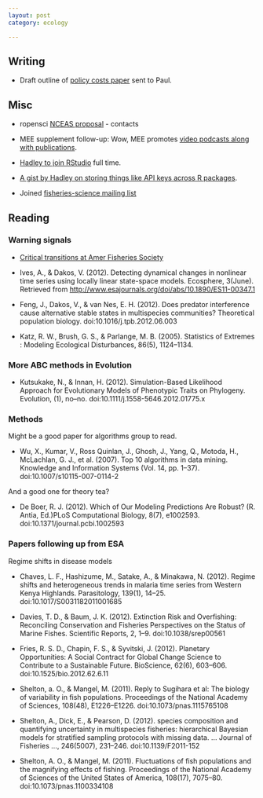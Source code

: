 ```yaml
---
layout: post
category: ecology

---
```


## Writing

* Draft outline of [policy costs paper](https://github.com/cboettig/pdg-control/tree/master/inst/doc/policycosts) sent to Paul.  


## Misc 

* ropensci [NCEAS proposal](https://github.com/ropensci/docs/blob/master/nceas/nceas_working_group_proposal.md) - contacts

* MEE supplement follow-up: Wow, MEE promotes [video podcasts along with publications](http://www.methodsinecologyandevolution.org/view/0/podcasts.html).  

* [Hadley to join RStudio](http://blog.rstudio.org/2012/08/20/welcome-hadley-winston-and-garrett/) full time. 

* [A gist by Hadley on storing things like API keys across R packages](https://gist.github.com/3379144).  

* Joined [fisheries-science mailing list](http://segate.sunet.se/cgi-bin/wa)


## Reading

### Warning signals

* [Critical transitions at Amer Fisheries Society](https://afs.confex.com/afs/2012/webprogram/Paper9299.html)

* Ives, A., & Dakos, V. (2012). Detecting dynamical changes in nonlinear time series using locally linear state-space models. Ecosphere, 3(June). Retrieved from http://www.esajournals.org/doi/abs/10.1890/ES11-00347.1

* Feng, J., Dakos, V., & van Nes, E. H. (2012). Does predator interference cause alternative stable states in multispecies communities? Theoretical population biology. doi:10.1016/j.tpb.2012.06.003

* Katz, R. W., Brush, G. S., & Parlange, M. B. (2005). Statistics of Extremes : Modeling Ecological Disturbances, 86(5), 1124–1134.

### More ABC methods in Evolution
* Kutsukake, N., & Innan, H. (2012). Simulation-Based Likelihood Approach for Evolutionary Models of Phenotypic Traits on Phylogeny. Evolution, (1), no–no. doi:10.1111/j.1558-5646.2012.01775.x

### Methods

Might be a good paper for algorithms group to read.

* Wu, X., Kumar, V., Ross Quinlan, J., Ghosh, J., Yang, Q., Motoda, H., McLachlan, G. J., et al. (2007). Top 10 algorithms in data mining. Knowledge and Information Systems (Vol. 14, pp. 1–37). doi:10.1007/s10115-007-0114-2


And a good one for theory tea?

* De Boer, R. J. (2012). Which of Our Modeling Predictions Are Robust? (R. Antia, Ed.)PLoS Computational Biology, 8(7), e1002593. doi:10.1371/journal.pcbi.1002593

### Papers following up from ESA
Regime shifts in disease models

* Chaves, L. F., Hashizume, M., Satake, A., & Minakawa, N. (2012). Regime shifts and heterogeneous trends in malaria time series from Western Kenya Highlands. Parasitology, 139(1), 14–25. doi:10.1017/S0031182011001685

* Davies, T. D., & Baum, J. K. (2012). Extinction Risk and Overfishing: Reconciling Conservation and Fisheries Perspectives on the Status of Marine Fishes. Scientific Reports, 2, 1–9. doi:10.1038/srep00561

* Fries, R. S. D., Chapin, F. S., & Syvitski, J. (2012). Planetary Opportunities: A Social Contract for Global Change Science to Contribute to a Sustainable Future. BioScience, 62(6), 603–606. doi:10.1525/bio.2012.62.6.11

* Shelton, a. O., & Mangel, M. (2011). Reply to Sugihara et al: The biology of variability in fish populations. Proceedings of the National Academy of Sciences, 108(48), E1226–E1226. doi:10.1073/pnas.1115765108

* Shelton, A., Dick, E., & Pearson, D. (2012). species composition and quantifying uncertainty in multispecies fisheries: hierarchical Bayesian models for stratified sampling protocols with missing data. … Journal of Fisheries …, 246(5007), 231–246. doi:10.1139/F2011-152

* Shelton, A. O., & Mangel, M. (2011). Fluctuations of fish populations and the magnifying effects of fishing. Proceedings of the National Academy of Sciences of the United States of America, 108(17), 7075–80. doi:10.1073/pnas.1100334108

